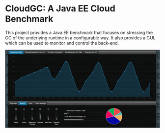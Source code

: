 # CloudGC: A Java EE Cloud Benchmark

This project provides a Java EE benchmark that focuses on stressing the GC of the underlying runtime in a configurable way. It also provides a GUI, which can be used to monitor and control the back-end.

![picture of GUI](images/CloudGCGUI.PNG?raw=true)
